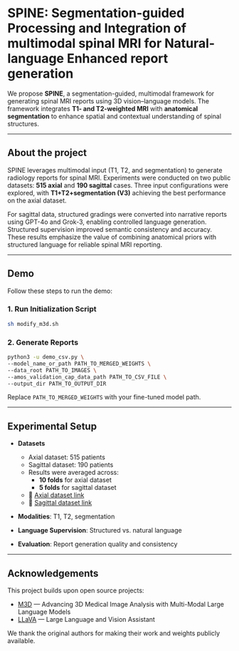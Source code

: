 # SPINE: Segmentation-guided Processing and Integration of multimodal spinal MRI for Natural-language Enhanced report generation

We propose **SPINE**, a segmentation-guided, multimodal framework for generating spinal MRI reports using 3D vision–language models. The framework integrates **T1- and T2-weighted MRI** with **anatomical segmentation** to enhance spatial and contextual understanding of spinal structures.

---

## About the project

SPINE leverages multimodal input (T1, T2, and segmentation) to generate radiology reports for spinal MRI. Experiments were conducted on two public datasets: **515 axial** and **190 sagittal** cases. Three input configurations were explored, with **T1+T2+segmentation (V3)** achieving the best performance on the axial dataset.  

For sagittal data, structured gradings were converted into narrative reports using GPT-4o and Grok-3, enabling controlled language generation. Structured supervision improved semantic consistency and accuracy. These results emphasize the value of combining anatomical priors with structured language for reliable spinal MRI reporting.

---

## Demo

Follow these steps to run the demo:

### 1. Run Initialization Script
```bash
sh modify_m3d.sh
```
### 2. Generate Reports
```bash
python3 -u demo_csv.py \
--model_name_or_path PATH_TO_MERGED_WEIGHTS \
--data_root PATH_TO_IMAGES \
--amos_validation_cap_data_path PATH_TO_CSV_FILE \
--output_dir PATH_TO_OUTPUT_DIR
```
Replace `PATH_TO_MERGED_WEIGHTS` with your fine-tuned model path.  

---
## Experimental Setup

- **Datasets**
  - Axial dataset: 515 patients  
  - Sagittal dataset: 190 patients  
  - Results were averaged across:
    - **10 folds** for axial dataset
    - **5 folds** for sagittal dataset
  - 📎 [Axial dataset link](https://doi.org/10.17632/zbf6b4pttk.2)  
  - 📎 [Sagittal dataset link](https://zenodo.org/records/10159290)

- **Modalities**: T1, T2, segmentation  
- **Language Supervision**: Structured vs. natural language  
- **Evaluation**: Report generation quality and consistency

---

## Acknowledgements

This project builds upon open source projects: 

- [M3D](https://github.com/BAAI-DCAI/M3D) — Advancing 3D Medical Image Analysis with Multi-Modal Large Language Models
- [LLaVA](https://github.com/haotian-liu/LLaVA) — Large Language and Vision Assistant

We thank the original authors for making their work and weights publicly available.

